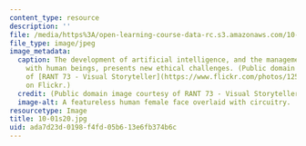 ```yaml
---
content_type: resource
description: ''
file: /media/https%3A/open-learning-course-data-rc.s3.amazonaws.com/10-01-ethics-for-engineers-artificial-intelligence-spring-2020/ada7d23d0198f4fd05b613e6fb374b6c_10-01s20.jpg
file_type: image/jpeg
image_metadata:
  caption: The development of artificial intelligence, and the management of its relationship
    with human beings, presents new ethical challenges. (Public domain image courtesy
    of [RANT 73 - Visual Storyteller](https://www.flickr.com/photos/125321218@N07/37621357340)
    on Flickr.)
  credit: (Public domain image courtesy of RANT 73 - Visual Storyteller on Flickr.)
  image-alt: A featureless human female face overlaid with circuitry.
resourcetype: Image
title: 10-01s20.jpg
uid: ada7d23d-0198-f4fd-05b6-13e6fb374b6c
---
```

